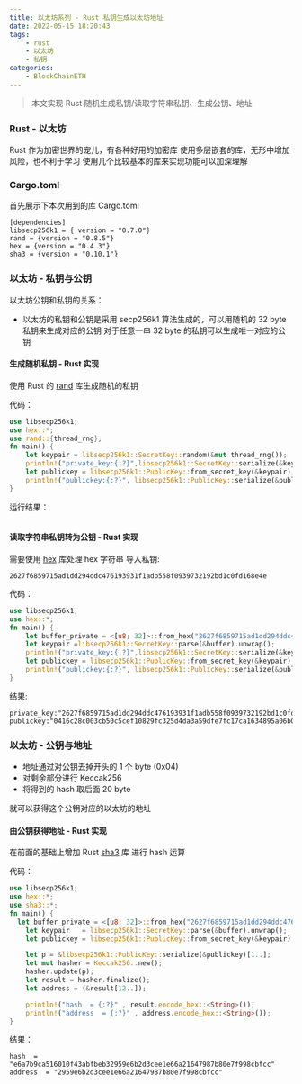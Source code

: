 ```yaml
---
title: 以太坊系列 - Rust 私钥生成以太坊地址
date: 2022-05-15 18:20:43
tags: 
    - rust
    - 以太坊
    - 私钥
categories:
    - BlockChainETH
---
```

>本文实现 Rust 随机生成私钥/读取字符串私钥、生成公钥、地址

### Rust - 以太坊
Rust 作为加密世界的宠儿，有各种好用的加密库
使用多层嵌套的库，无形中增加风险，也不利于学习
使用几个比较基本的库来实现功能可以加深理解
### Cargo.toml
首先展示下本次用到的库 Cargo.toml
```
[dependencies]
libsecp256k1 = { version = "0.7.0"}
rand = {version = "0.8.5"}
hex = {version = "0.4.3"}
sha3 = {version = "0.10.1"}
```
### 以太坊 - 私钥与公钥
以太坊公钥和私钥的关系：
- 以太坊的私钥和公钥是采用 secp256k1 算法生成的，可以用随机的 32 byte 私钥来生成对应的公钥
对于任意一串 32 byte 的私钥可以生成唯一对应的公钥

#### 生成随机私钥 - Rust 实现
使用 Rust 的 [rand](https://docs.rs/rand/latest/rand/) 库生成随机的私钥

代码：
```rust
use libsecp256k1;
use hex::*;
use rand::{thread_rng};
fn main() {
    let keypair = libsecp256k1::SecretKey::random(&mut thread_rng());
    println!("private_key:{:?}",libsecp256k1::SecretKey::serialize(&keypair).encode_hex::<String>());
    let publickey = libsecp256k1::PublicKey::from_secret_key(&keypair);
    println!("publickey:{:?}", libsecp256k1::PublicKey::serialize(&publickey).encode_hex::<String>());
}
```
运行结果：
```

```
#### 读取字符串私钥转为公钥 - Rust 实现
需要使用 [hex](https://docs.rs/hex/0.4.3/hex/) 库处理 hex 字符串
导入私钥:
```
2627f6859715ad1dd294ddc476193931f1adb558f0939732192bd1c0fd168e4e
```
代码：
```rust
use libsecp256k1;
use hex::*;
fn main() {
    let buffer_private = <[u8; 32]>::from_hex("2627f6859715ad1dd294ddc476193931f1adb558f0939732192bd1c0fd168e4e").unwrap();
    let keypair =libsecp256k1::SecretKey::parse(&buffer).unwrap();
    println!("private_key:{:?}",libsecp256k1::SecretKey::serialize(&keypair).encode_hex::<String>());
    let publickey = libsecp256k1::PublicKey::from_secret_key(&keypair);
    println!("publickey:{:?}", libsecp256k1::PublicKey::serialize(&publickey).encode_hex::<String>());
}
```
结果:
```
private_key:"2627f6859715ad1dd294ddc476193931f1adb558f0939732192bd1c0fd168e4e"
publickey:"0416c28c003cb50c5cef10829fc325d4da3a59dfe7fc17ca1634895a06b049c17b942d9ac07f0997da6a84f8c5178662d92aaca4bbeee5120233ae34038539f159"
```
### 以太坊 - 公钥与地址
- 地址通过对公钥去掉开头的 1 个 byte (0x04)
- 对剩余部分进行 Keccak256
- 将得到的 hash 取后面 20 byte 

就可以获得这个公钥对应的以太坊的地址
#### 由公钥获得地址 - Rust 实现
在前面的基础上增加 Rust [sha3](https://docs.rs/sha3/0.10.1/sha3/) 库 进行 hash 运算  

代码：
```rust
use libsecp256k1;
use hex::*;
use sha3::*;
fn main() {
  let buffer_private = <[u8; 32]>::from_hex("2627f6859715ad1dd294ddc476193931f1adb558f0939732192bd1c0fd168e4e").unwrap();
    let keypair   = libsecp256k1::SecretKey::parse(&buffer).unwrap();
    let publickey = libsecp256k1::PublicKey::from_secret_key(&keypair);

    let p = &libsecp256k1::PublicKey::serialize(&publickey)[1..];
    let mut hasher = Keccak256::new();
    hasher.update(p);
    let result = hasher.finalize();
    let address = (&result[12..]);

    println!("hash  = {:?}" , result.encode_hex::<String>());
    println!("address  = {:?}" , address.encode_hex::<String>());
}
```
结果：
```
hash  = "e6a7b9ca516010f43abfbeb32959e6b2d3cee1e66a21647987b80e7f998cbfcc"
address  = "2959e6b2d3cee1e66a21647987b80e7f998cbfcc"
```